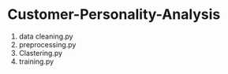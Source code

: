 # Customer-Personality-Analysis

1. data cleaning.py
2. preprocessing.py
3. Clastering.py
4. training.py
